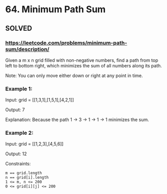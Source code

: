 # 64. Minimum Path Sum

## SOLVED

### https://leetcode.com/problems/minimum-path-sum/description/

Given a m x n grid filled with non-negative numbers, find a path from top left to bottom right, which minimizes the sum of all numbers along its path.

Note: You can only move either down or right at any point in time.



### Example 1:

Input: grid = [[1,3,1],[1,5,1],[4,2,1]]

Output: 7

Explanation: Because the path 1 → 3 → 1 → 1 → 1 minimizes the sum.

### Example 2:

Input: grid = [[1,2,3],[4,5,6]]

Output: 12



Constraints:

    m == grid.length
    n == grid[i].length
    1 <= m, n <= 200
    0 <= grid[i][j] <= 200

